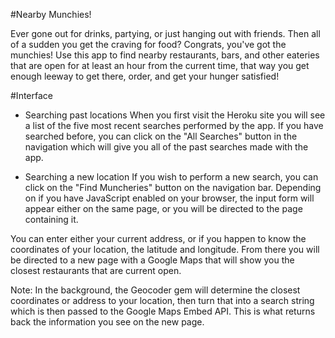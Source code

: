 #Nearby Munchies!

Ever gone out for drinks, partying, or just hanging out with friends. Then all of a sudden you get the craving for food? Congrats, you've got the munchies! Use this app to find nearby restaurants, bars, and other eateries that are open for at least an hour from the current time, that way you get enough leeway to get there, order, and get your hunger satisfied!

#Interface

- Searching past locations
When you first visit the Heroku site you will see a list of the five most recent searches performed by the app. If you have searched before, you can click on the "All Searches" button in the navigation which will give you all of the past searches made with the app.

- Searching a new location
If you wish to perform a new search, you can click on the "Find Muncheries" button on the navigation bar. Depending on if you have JavaScript enabled on your browser, the input form will appear either on the same page, or you will be directed to the page containing it.

You can enter either your current address, or if you happen to know the coordinates of your location, the latitude and longitude. From there you will be directed to a new page with a Google Maps that will show you the closest restaurants that are current open.

Note: In the background, the Geocoder gem will determine the closest coordinates or address to your location, then turn that into a search string which is then passed to the Google Maps Embed API. This is what returns back the information you see on the new page.
